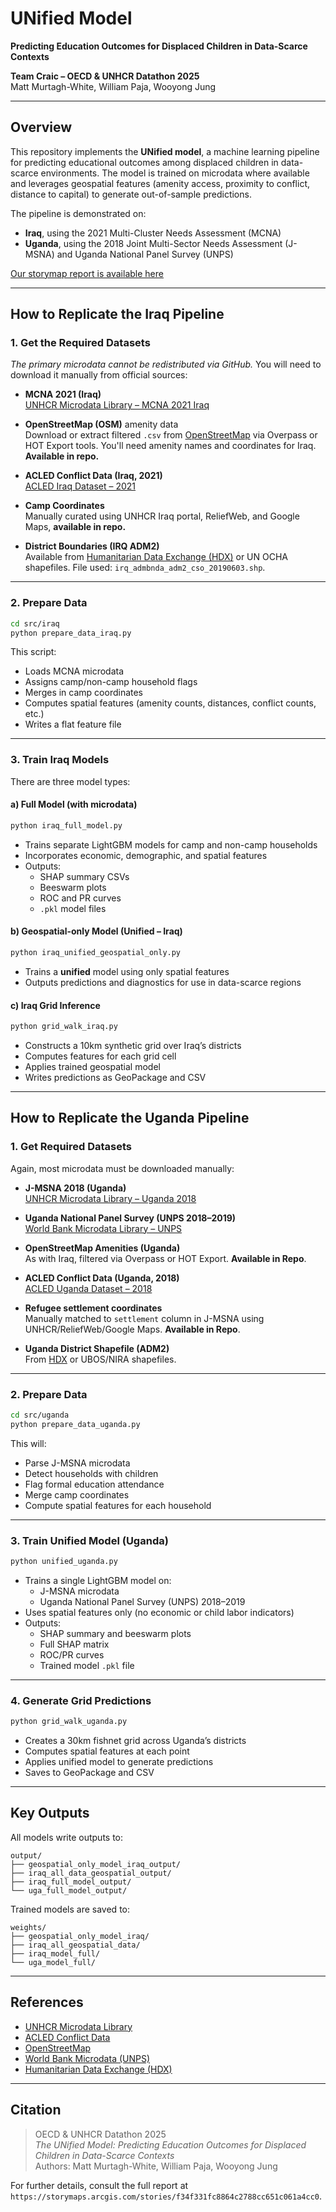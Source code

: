 # UNified Model

**Predicting Education Outcomes for Displaced Children in Data-Scarce Contexts**

**Team Craic – OECD & UNHCR Datathon 2025**  
Matt Murtagh-White, William Paja, Wooyong Jung

---

## Overview

This repository implements the **UNified model**, a machine learning pipeline for predicting educational outcomes among displaced children in data-scarce environments. The model is trained on microdata where available and leverages geospatial features (amenity access, proximity to conflict, distance to capital) to generate out-of-sample predictions.

The pipeline is demonstrated on:

- **Iraq**, using the 2021 Multi-Cluster Needs Assessment (MCNA)
- **Uganda**, using the 2018 Joint Multi-Sector Needs Assessment (J-MSNA) and Uganda National Panel Survey (UNPS)

[Our storymap report is available here](https://storymaps.arcgis.com/stories/f34f331fc8864c2788cc651c061a4cc0)

---

## How to Replicate the Iraq Pipeline

### 1. **Get the Required Datasets**

_The primary microdata cannot be redistributed via GitHub._ You will need to download it manually from official sources:

- **MCNA 2021 (Iraq)**  
  [UNHCR Microdata Library – MCNA 2021 Iraq](https://microdata.unhcr.org/index.php/catalog/913)

- **OpenStreetMap (OSM)** amenity data  
  Download or extract filtered `.csv` from [OpenStreetMap](https://www.openstreetmap.org) via Overpass or HOT Export tools. You'll need amenity names and coordinates for Iraq. **Available in repo.**

- **ACLED Conflict Data (Iraq, 2021)**  
  [ACLED Iraq Dataset – 2021](https://acleddata.com/data/)

- **Camp Coordinates**  
  Manually curated using UNHCR Iraq portal, ReliefWeb, and Google Maps, **available in repo.**

- **District Boundaries (IRQ ADM2)**  
  Available from [Humanitarian Data Exchange (HDX)](https://data.humdata.org) or UN OCHA shapefiles. File used: `irq_admbnda_adm2_cso_20190603.shp`.

---

### 2. **Prepare Data**

```bash
cd src/iraq
python prepare_data_iraq.py
```

This script:

- Loads MCNA microdata
- Assigns camp/non-camp household flags
- Merges in camp coordinates
- Computes spatial features (amenity counts, distances, conflict counts, etc.)
- Writes a flat feature file

---

### 3. **Train Iraq Models**

There are three model types:

#### a) Full Model (with microdata)

```bash
python iraq_full_model.py
```

- Trains separate LightGBM models for camp and non-camp households
- Incorporates economic, demographic, and spatial features
- Outputs:
  - SHAP summary CSVs
  - Beeswarm plots
  - ROC and PR curves
  - `.pkl` model files

#### b) Geospatial-only Model (Unified – Iraq)

```bash
python iraq_unified_geospatial_only.py
```

- Trains a **unified** model using only spatial features
- Outputs predictions and diagnostics for use in data-scarce regions

#### c) Iraq Grid Inference

```bash
python grid_walk_iraq.py
```

- Constructs a 10km synthetic grid over Iraq’s districts
- Computes features for each grid cell
- Applies trained geospatial model
- Writes predictions as GeoPackage and CSV

---

## How to Replicate the Uganda Pipeline

### 1. **Get Required Datasets**

Again, most microdata must be downloaded manually:

- **J-MSNA 2018 (Uganda)**  
  [UNHCR Microdata Library – Uganda 2018](https://microdata.unhcr.org/index.php/catalog/229)

- **Uganda National Panel Survey (UNPS 2018–2019)**  
  [World Bank Microdata Library – UNPS](https://microdata.worldbank.org/index.php/catalog/3820)

- **OpenStreetMap Amenities (Uganda)**  
  As with Iraq, filtered via Overpass or HOT Export. **Available in Repo**.

- **ACLED Conflict Data (Uganda, 2018)**  
  [ACLED Uganda Dataset – 2018](https://acleddata.com/data/)

- **Refugee settlement coordinates**  
  Manually matched to `settlement` column in J-MSNA using UNHCR/ReliefWeb/Google Maps. **Available in Repo**.

- **Uganda District Shapefile (ADM2)**  
  From [HDX](https://data.humdata.org/) or UBOS/NIRA shapefiles.

---

### 2. **Prepare Data**

```bash
cd src/uganda
python prepare_data_uganda.py
```

This will:

- Parse J-MSNA microdata
- Detect households with children
- Flag formal education attendance
- Merge camp coordinates
- Compute spatial features for each household

---

### 3. **Train Unified Model (Uganda)**

```bash
python unified_uganda.py
```

- Trains a single LightGBM model on:
  - J-MSNA microdata
  - Uganda National Panel Survey (UNPS) 2018–2019
- Uses spatial features only (no economic or child labor indicators)
- Outputs:
  - SHAP summary and beeswarm plots
  - Full SHAP matrix
  - ROC/PR curves
  - Trained model `.pkl` file

---

### 4. **Generate Grid Predictions**

```bash
python grid_walk_uganda.py
```

- Creates a 30km fishnet grid across Uganda’s districts
- Computes spatial features at each point
- Applies unified model to generate predictions
- Saves to GeoPackage and CSV

---

## Key Outputs

All models write outputs to:

```
output/
├── geospatial_only_model_iraq_output/
├── iraq_all_data_geospatial_output/
├── iraq_full_model_output/
└── uga_full_model_output/
```

Trained models are saved to:

```
weights/
├── geospatial_only_model_iraq/
├── iraq_all_geospatial_data/
├── iraq_model_full/
└── uga_model_full/
```

---

## References

- [UNHCR Microdata Library](https://microdata.unhcr.org/)
- [ACLED Conflict Data](https://acleddata.com/data/)
- [OpenStreetMap](https://www.openstreetmap.org)
- [World Bank Microdata (UNPS)](https://microdata.worldbank.org/index.php/catalog/3820)
- [Humanitarian Data Exchange (HDX)](https://data.humdata.org/)

---

## Citation

> OECD & UNHCR Datathon 2025  
> _The UNified Model: Predicting Education Outcomes for Displaced Children in Data-Scarce Contexts_  
> Authors: Matt Murtagh-White, William Paja, Wooyong Jung

For further details, consult the full report at `https://storymaps.arcgis.com/stories/f34f331fc8864c2788cc651c061a4cc0`.
